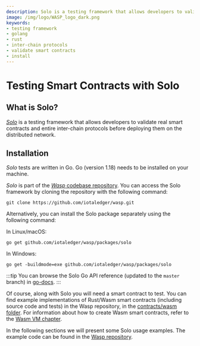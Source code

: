 ```yaml
---
description: Solo is a testing framework that allows developers to validate real smart contracts and entire inter-chain protocols
image: /img/logo/WASP_logo_dark.png
keywords:
- testing framework
- golang
- rust
- inter-chain protocols
- validate smart contracts
- install
---
```

# Testing Smart Contracts with Solo

## What is Solo?

[_Solo_](https://github.com/iotaledger/wasp/tree/develop/packages/solo) is a testing framework that allows developers to validate real smart contracts and entire inter-chain protocols before deploying them on the distributed network.

## Installation

_Solo_ tests are written in Go. Go (version 1.18) needs to be installed on your machine.

_Solo_ is part of the [_Wasp_ codebase repository](https://github.com/iotaledger/wasp.git). You can access the Solo framework by cloning the repository with the following command:

```shell
git clone https://github.com/iotaledger/wasp.git
```

Alternatively, you can install the Solo package separately using the following command:

In Linux/macOS:

```shell
go get github.com/iotaledger/wasp/packages/solo
```

In Windows:

```shell
go get -buildmode=exe github.com/iotaledger/wasp/packages/solo
```

:::tip
You can browse the Solo Go API reference (updated to the `master` branch) in [go-docs](https://pkg.go.dev/github.com/iotaledger/wasp/packages/solo).
:::

Of course, along with Solo you will need a smart contract to test.
You can find example implementations of Rust/Wasm smart contracts (including source code and tests) in the Wasp repository, in the [contracts/wasm folder](https://github.com/iotaledger/wasp/tree/develop/contracts/wasm).
For information about how to create Wasm smart contracts, refer to the [Wasm VM chapter](../../wasm_vm).

In the following sections we will present some Solo usage examples. The example code can be found in the [Wasp repository](https://github.com/iotaledger/wasp/tree/develop/documentation/tutorial-examples).
